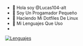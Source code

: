 - 👋 Hola soy @Lucas104-alt
- 🌱 Soy Un Progamador Pequeño
- 🐧 Haciendo Mi Dotfiles De Linux
- 🏓 Mi Lenguajes Que Uso
- 
 [![Lenguajes](https://skillicons.dev/icons?i=linux,vite,nodejs,react,vue,vercel,discord,js,bots&perline=10)](https://skillicons.dev)
